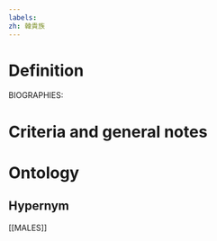 ```yaml
---
labels: 
zh: 韓貴族
---
```


# Definition
BIOGRAPHIES:
# Criteria and general notes
# Ontology

## Hypernym
[[MALES]]
